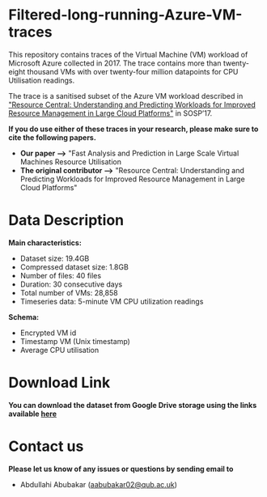 # Filtered-long-running-Azure-VM-traces

This repository contains traces of the Virtual Machine (VM) workload of Microsoft Azure collected in 2017. The trace contains more than twenty-eight thousand VMs with over twenty-four million datapoints for CPU Utilisation readings.

The trace is a sanitised subset of the Azure VM workload described in ["Resource Central: Understanding and Predicting Workloads for Improved Resource Management in Large Cloud Platforms"](https://www.microsoft.com/en-us/research/wp-content/uploads/2017/10/Resource-Central-SOSP17.pdf) in SOSP’17.

__If you do use either of these traces in your research, please make sure to cite the following papers.__

* __Our paper -->__ "Fast Analysis and Prediction in Large Scale Virtual Machines Resource Utilisation
* __The original contributor -->__ "Resource Central: Understanding and Predicting Workloads for Improved Resource Management in Large Cloud Platforms"


# Data Description
  
**Main characteristics:**
*  Dataset size: 19.4GB
*  Compressed dataset size: 1.8GB
*  Number of files: 40 files
*  Duration: 30 consecutive days
*  Total number of VMs: 28,858
*  Timeseries data: 5-minute VM CPU utilization readings

**Schema:**
* Encrypted VM id
* Timestamp VM (Unix timestamp)
* Average CPU utilisation 



# Download Link

**You can download the dataset from Google Drive storage using the links available [here](https://drive.google.com/drive/folders/1O1SIq4Exn0W1YdKjPw-RcXAdF-EkrH9e?usp=sharing)**

# Contact us
  
**Please let us know of any issues or questions by sending email to**
* Abdullahi Abubakar (aabubakar02@qub.ac.uk) 
  
